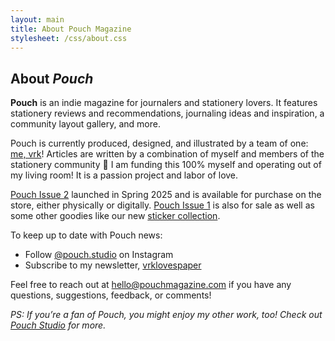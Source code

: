 ```yaml
---
layout: main
title: About Pouch Magazine
stylesheet: /css/about.css
---
```


## About _Pouch_

**Pouch** is an indie magazine for journalers and stationery lovers. It features stationery reviews and recommendations, journaling ideas and inspiration, a community layout gallery, and more.

Pouch is currently produced, designed, and illustrated by a team of one: [me, vrk](https://www.victoriakirst.com/)! Articles are written by a combination of myself and members of the stationery community 💖 I am funding this 100% myself and operating out of my living room! It is a passion project and labor of love.

[Pouch Issue 2](https://shop.pouchmagazine.com/b/pouch-issue-2) launched in Spring 2025 and is available for purchase on the store, either physically or digitally. [Pouch Issue 1](https://shop.pouchmagazine.com/b/DFxGZ) is also for sale as well as some other goodies like our new [sticker collection](https://shop.pouchmagazine.com/collection/stickers).

To keep up to date with Pouch news:

- Follow [@pouch.studio](https://www.instagram.com/pouch.studio) on Instagram
- Subscribe to my newsletter, [vrklovespaper](https://vrklovespaper.substack.com/)

Feel free to reach out at [hello@pouchmagazine.com](mailto:hello@pouchmagazine.com) if you have any questions, suggestions, feedback, or comments!

_PS: If you’re a fan of Pouch, you might enjoy my other work, too! Check out [Pouch Studio](https://pouch.studio) for more._